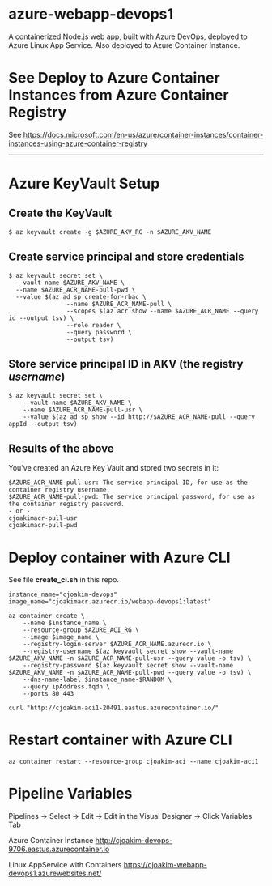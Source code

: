 # azure-webapp-devops1

A containerized Node.js web app, built with Azure DevOps, deployed to Azure Linux App Service. 
Also deployed to Azure Container Instance.

# See Deploy to Azure Container Instances from Azure Container Registry

See https://docs.microsoft.com/en-us/azure/container-instances/container-instances-using-azure-container-registry

---

# Azure KeyVault Setup

## Create the KeyVault

```
$ az keyvault create -g $AZURE_AKV_RG -n $AZURE_AKV_NAME
```

## Create service principal and store credentials

```
$ az keyvault secret set \
  --vault-name $AZURE_AKV_NAME \
  --name $AZURE_ACR_NAME-pull-pwd \
  --value $(az ad sp create-for-rbac \
                --name $AZURE_ACR_NAME-pull \
                --scopes $(az acr show --name $AZURE_ACR_NAME --query id --output tsv) \
                --role reader \
                --query password \
                --output tsv)
```

## Store service principal ID in AKV (the registry *username*)

```
$ az keyvault secret set \
    --vault-name $AZURE_AKV_NAME \
    --name $AZURE_ACR_NAME-pull-usr \
    --value $(az ad sp show --id http://$AZURE_ACR_NAME-pull --query appId --output tsv)
```

## Results of the above

You've created an Azure Key Vault and stored two secrets in it:
```
$AZURE_ACR_NAME-pull-usr: The service principal ID, for use as the container registry username.
$AZURE_ACR_NAME-pull-pwd: The service principal password, for use as the container registry password.
- or -
cjoakimacr-pull-usr
cjoakimacr-pull-pwd
```

# Deploy container with Azure CLI

See file **create_ci.sh** in this repo.

```
instance_name="cjoakim-devops"
image_name="cjoakimacr.azurecr.io/webapp-devops1:latest"

az container create \
    --name $instance_name \
    --resource-group $AZURE_ACI_RG \
    --image $image_name \
    --registry-login-server $AZURE_ACR_NAME.azurecr.io \
    --registry-username $(az keyvault secret show --vault-name $AZURE_AKV_NAME -n $AZURE_ACR_NAME-pull-usr --query value -o tsv) \
    --registry-password $(az keyvault secret show --vault-name $AZURE_AKV_NAME -n $AZURE_ACR_NAME-pull-pwd --query value -o tsv) \
    --dns-name-label $instance_name-$RANDOM \
    --query ipAddress.fqdn \
    --ports 80 443
```

```
curl "http://cjoakim-aci1-20491.eastus.azurecontainer.io/"
```

# Restart container with Azure CLI

```
az container restart --resource-group cjoakim-aci --name cjoakim-aci1 
```


# Pipeline Variables

Pipelines -> Select -> Edit -> Edit in the Visual Designer -> Click Variables Tab

Azure Container Instance
http://cjoakim-devops-9706.eastus.azurecontainer.io

Linux AppService with Containers
https://cjoakim-webapp-devops1.azurewebsites.net/

